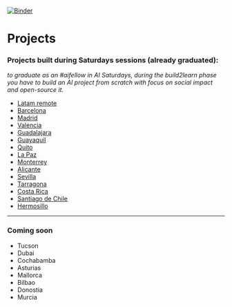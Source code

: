 [![Binder](https://mybinder.org/badge_logo.svg)](https://mybinder.org/v2/gh/SaturdaysAI/Projects/master)

# Projects
### Projects built during Saturdays sessions (already graduated):
_to graduate as an #aifellow in AI Saturdays, during the _build2learn_ phase you have to build an AI project from scratch with focus on social impact and open-source it._

- [Latam remote](https://github.com/SaturdaysAI/Projects/tree/master/LATAM_remote/readme.md)  
- [Barcelona](https://github.com/SaturdaysAI/Projects/tree/master/Barcelona/readme.md)  
- [Madrid](https://github.com/SaturdaysAI/Projects/tree/master/Madrid/readme.md)
- [Valencia](https://github.com/SaturdaysAI/Projects/tree/master/Valencia)
- [Guadalajara](https://github.com/SaturdaysAI/Projects/tree/master/Guadalajara/readme.md)  
- [Guayaquil](https://github.com/SaturdaysAI/Projects/tree/master/Guayaquil/readme.md)
- [Quito](https://github.com/SaturdaysAI/Projects/tree/master/Quito/readme.md)
- [La Paz](https://github.com/SaturdaysAI/Projects/tree/master/Lapaz)
- [Monterrey](https://github.com/SaturdaysAI/Projects/tree/master/Monterrey/readme.md)
- [Alicante](https://github.com/SaturdaysAI/Projects/tree/master/Alicante/readme.md)
- [Sevilla](https://github.com/SaturdaysAI/Projects/tree/master/Sevilla/readme.md)
- [Tarragona](https://github.com/SaturdaysAI/Projects/tree/master/Tarragona/readme.md)
- [Costa Rica](https://github.com/SaturdaysAI/Projects/tree/master/CostaRica/readme.md)
- [Santiago de Chile](https://github.com/SaturdaysAI/Projects/tree/master/Santiago/readme.md)
- [Hermosillo](https://github.com/SaturdaysAI/Projects/tree/master/Hermosillo/readme.md)

---
### Coming soon

- Tucson
- Dubai
- Cochabamba
- Asturias
- Mallorca
- Bilbao
- Donostia
- Murcia


